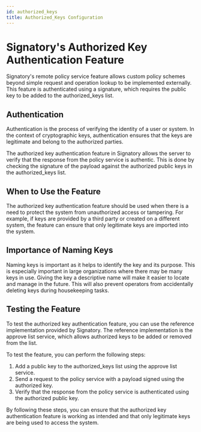 ```yaml
---
id: authorized_keys
title: Authorized_Keys Configuration
---
```

# Signatory's Authorized Key Authentication Feature

Signatory's remote policy service feature allows custom policy schemes beyond simple request and operation lookup to be implemented externally. This feature is authenticated using a signature, which requires the public key to be added to the authorized_keys list.

## Authentication

Authentication is the process of verifying the identity of a user or system. In the context of cryptographic keys, authentication ensures that the keys are legitimate and belong to the authorized parties.

The authorized key authentication feature in Signatory allows the server to verify that the response from the policy service is authentic. This is done by checking the signature of the payload against the authorized public keys in the authorized_keys list.

## When to Use the Feature

The authorized key authentication feature should be used when there is a need to protect the system from unauthorized access or tampering. For example, if keys are provided by a third party or created on a different system, the feature can ensure that only legitimate keys are imported into the system.

## Importance of Naming Keys

Naming keys is important as it helps to identify the key and its purpose. This is especially important in large organizations where there may be many keys in use. Giving the key a descriptive name will make it easier to locate and manage in the future. This will also prevent operators from accidentally deleting keys during housekeeping tasks.

## Testing the Feature

To test the authorized key authentication feature, you can use the reference implementation provided by Signatory. The reference implementation is the approve list service, which allows authorized keys to be added or removed from the list.

To test the feature, you can perform the following steps:

1. Add a public key to the authorized_keys list using the approve list service.
2. Send a request to the policy service with a payload signed using the authorized key.
3. Verify that the response from the policy service is authenticated using the authorized public key.

By following these steps, you can ensure that the authorized key authentication feature is working as intended and that only legitimate keys are being used to access the system.